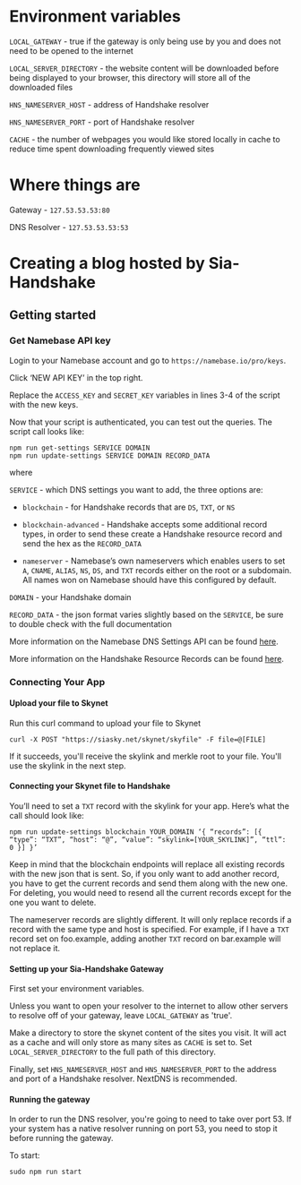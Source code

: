 # Environment variables

`LOCAL_GATEWAY` - true if the gateway is only being use by you and does not need to be opened to the internet

`LOCAL_SERVER_DIRECTORY` - the website content will be downloaded before being displayed to your browser, this directory will store all of the downloaded files


`HNS_NAMESERVER_HOST` - address of Handshake resolver

`HNS_NAMESERVER_PORT` - port of Handshake resolver


`CACHE` - the number of webpages you would like stored locally in cache to reduce time spent downloading frequently viewed sites

# Where things are

Gateway - `127.53.53.53:80`

DNS Resolver - `127.53.53.53:53`

# Creating a blog hosted by Sia-Handshake

## Getting started

### Get Namebase API key

Login to your Namebase account and go to `https://namebase.io/pro/keys`.

Click ‘NEW API KEY’ in the top right.

Replace the `ACCESS_KEY` and `SECRET_KEY` variables in lines 3-4 of the script with the new keys.


Now that your script is authenticated, you can test out the queries. The script call looks like:
```
npm run get-settings SERVICE DOMAIN
npm run update-settings SERVICE DOMAIN RECORD_DATA
```
where

`SERVICE` - which DNS settings you want to add, the three options are:

- `blockchain` - for Handshake records that are `DS`, `TXT`, or `NS`
	
- `blockchain-advanced` - Handshake accepts some additional record types, in order to send these create a Handshake resource record and send the hex as the `RECORD_DATA`

- `nameserver` - Namebase’s own nameservers which enables users to set `A`, `CNAME`, `ALIAS`, `NS`, `DS`, and `TXT` records either on the root or a subdomain. All names won on Namebase should have this configured by default.


`DOMAIN` - your Handshake domain

`RECORD_DATA` - the json format varies slightly based on the `SERVICE`, be sure to double check with the full documentation

More information on the Namebase DNS Settings API can be found [here](https://github.com/namebasehq/api-documentation/blob/master/dns-settings-api.md).

More information on the Handshake Resource Records can be found [here](https://hsd-dev.org/guides/resource-records.html).

### Connecting Your App

#### Upload your file to Skynet
Run this curl command to upload your file to Skynet
```
curl -X POST "https://siasky.net/skynet/skyfile" -F file=@[FILE]
```

If it succeeds, you'll receive the skylink and merkle root to your file. You'll use the skylink in the next step.

#### Connecting your Skynet file to Handshake
You’ll need to set a `TXT` record with the skylink for your app. Here’s what the call should look like:
```
npm run update-settings blockchain YOUR_DOMAIN ‘{ “records”: [{ “type”: “TXT”, “host”: “@”, “value”: “skylink=[YOUR_SKYLINK]”, “ttl”: 0 }] }’
```

Keep in mind that the blockchain endpoints will replace all existing records with the new json that is sent. So, if you only want to add another record, you have to get the current records and send them along with the new one. For deleting, you would need to resend all the current records except for the one you want to delete.

The nameserver records are slightly different. It will only replace records if a record with the same type and host is specified. For example, if I have a `TXT` record set on foo.example, adding another `TXT` record on bar.example will not replace it.

#### Setting up your Sia-Handshake Gateway
First set your environment variables.

Unless you want to open your resolver to the internet to allow other servers to resolve off of your gateway, leave `LOCAL_GATEWAY` as 'true'.

Make a directory to store the skynet content of the sites you visit. It will act as a cache and will only store as many sites as `CACHE` is set to. Set `LOCAL_SERVER_DIRECTORY` to the full path of this directory.

Finally, set `HNS_NAMESERVER_HOST` and `HNS_NAMESERVER_PORT` to the address and port of a Handshake resolver. NextDNS is recommended.


#### Running the gateway
In order to run the DNS resolver, you're going to need to take over port 53. If your system has a native resolver running on port 53, you need to stop it before running the gateway.

To start:
```
sudo npm run start
```
